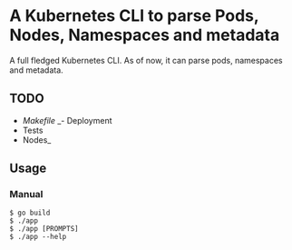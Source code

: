 # A Kubernetes CLI to parse Pods, Nodes, Namespaces and metadata

A full fledged Kubernetes CLI. As of now, it can parse pods, namespaces and metadata.

## TODO ##
- _Makefile_
_- Deployment
- Tests
- Nodes_

## Usage ##

### Manual ###
```console
$ go build
$ ./app
$ ./app [PROMPTS]
$ ./app --help
```
